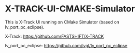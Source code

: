 # X-TRACK-UI-CMAKE-Simulator

This is X-Track UI running on CMake Simulator (based on lv_port_pc_eclipse).

X-Track: https://github.com/FASTSHIFT/X-TRACK

lv_port_pc_eclipse: https://github.com/lvgl/lv_port_pc_eclipse
